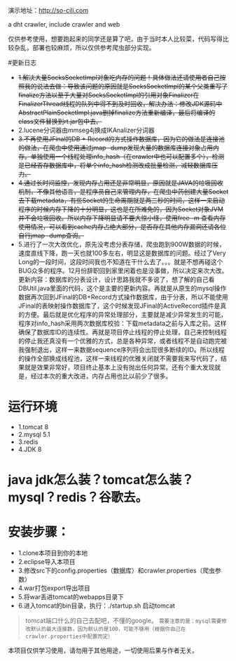 演示地址：http://so-cili.com

a dht crawler, include crawler and web

仅供参考使用，想要跑起来的同学还是算了吧，由于当时本人比较菜，代码写得比较杂乱，部署也较麻烦，所以仅供参考爬虫部分实现。

#更新日志
* ~~1.解决大量SocksSocketImpl对象吃内存的问题！具体做法还请使用者自己按照我的说法去做：导致该问题的原因就是SocksSocketImpl的某个父类重写了finalize方法以至于大量对SocksSocketImpl的引用对象Finalizer在FinalizerThread线程的队列中得不到及时回收，解决办法：修改JDK源码中AbstractPlainSocketImpl.java删掉finalize方法重新编译，最后将编译的class文件替换到rt.jar包中去。~~
* 2.lucene分词器由mmseg4j换成IKAnalizer分词器
* ~~3.不再使用JFinal的DB + Record的方式操作数据库，因为它的做法是连接池的做法，在爬虫中使用通过jmap -dump发现大量的数据库连接对象占用内存。单独使用一个线程处理info_hash（在crawler中也可以配置多个），检测是已经否存数据库中，将单个info_hash检测改成批量检测，减轻数据库压力。~~
* ~~4.通过长时间监控，发现内存占用还是非常明显，原因就是JAVA的垃圾回收机制，不像其他语言，是程序员自己来管理内存，在爬虫中药创建大量Socket去下载metadata，有些Socket的生命周期就是两三秒的时间，这样一来启动程序的时候内存下降的十分明显，这也是在所难免的，因为Socket对象JVM并不会垃圾回收。所以内存下降明显请不要大惊小怪，使用free -m 查看内存使用情况，可以看到cache内存占绝大部分，是否存在其他内存漏洞还请各位自行jmap -dump查询。~~
* 5.进行了一次大改优化，原先没考虑分表存储，爬虫跑到900W数据的时候，速度直线下降，跑一天也就100多左右，明显这是数据库的问题。经过了Very Long的一段时间，这段时间我也不知道在干什么去了。。。就是不想再碰这个BUG众多的程序。12月份辞职回到家里闲着也是没事做，所以决定来次大改。更新内容：数据库的分表设计，设计思路我就不多说了，想了解的自己看DBUtil.java里面的代码，这个是主要的更新内容。再就是从原生的mysql操作数据再次回到JFinal的DB+Record方式操作数据库，由于分表，所以不能使用JFinal的表映射操作数据库了，这个时候发现JFinal的ActiveRecord插件是真的方便。最后就是优化程序的异常处理部分，主要就是减少异常发生的可能，程序对info_hash采用两次数据库校验：下载metadata之前与入库之前。这样确保了数据库ID的连续性。再就是项目停止线程的停止处理，自己来控制线程的停止我还真没有一个优雅的方式，总是各种异常，或者线程不是自动跑完被我强制退出，这样一来数据sequence序列将会出现很多断续的ID。所以线程的操作全部换成线程池，这样一来线程的优雅关闭就不需要我来写代码了，结果就是效果非常好，项目终止基本上没有抛出任何异常。还有个重大发现就是，经过本次的重大改进，内存占用也比以前少了很多。
# 运行环境
* 1.tomcat 8
* 2.mysql 5.1
* 3.redis
* 4.JDK 8

# java jdk怎么装？tomcat怎么装？mysql？redis？谷歌去。

# 安装步骤：
* 1.clone本项目到你的本地
* 2.eclipse导入本项目
* 3.修改src下的config.properties（数据库）和crawler.properties（爬虫参数）
* 4.war打包export导出项目
* 5.将war丢进tomcat的webapps目录下
* 6.进入tomcat的bin目录，执行：./startup.sh 启动tomcat

>tomcat端口什么的自己去配吧，不懂的google。
>`需要注意的是：mysql需要修改默认的最大连接数，因为默认的是100，可能不够用（根据你自己在crawler.properties中配置而定）`

本项目仅供学习使用，请勿用于其他用途，一切使用后果与作者无关。
